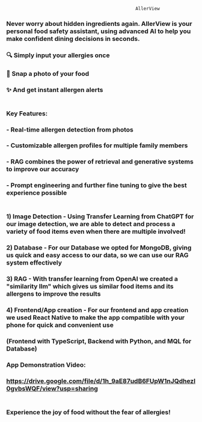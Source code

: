                                                     AllerView 
### Never worry about hidden ingredients again. AllerView is your personal food safety assistant, using advanced AI to help you make confident dining decisions in seconds.<br/>

### 🔍 Simply input your allergies once
### 📸 Snap a photo of your food
### ✨ And get instant allergen alerts<br/><br/>


### Key Features:
### - Real-time allergen detection from photos
### - Customizable allergen profiles for multiple family members
### - RAG combines the power of retrieval and generative systems to improve our accuracy
### - Prompt engineering and further fine tuning to give the best experience possible<br/><br/>

### 1) Image Detection - Using Transfer Learning from ChatGPT for our image detection, we are able to detect and process a variety of food items even when there are multiple involved! 
### 2) Database - For our Database we opted for MongoDB, giving us quick and easy access to our data, so we can use our RAG system effectively
### 3) RAG - With transfer learning from OpenAI we created a "similarity llm" which gives us similar food items and its allergens to improve the results
### 4) Frontend/App creation - For our frontend and app creation we used React Native to make the app compatible with your phone for quick and convenient use
### (Frontend with TypeScript, Backend with Python, and MQL for Database)

### App Demonstration Video: 
### https://drive.google.com/file/d/1h_9aE87udB6FUpW1nJQdhezl0gvbsWQF/view?usp=sharing<br/><br/>

### Experience the joy of food without the fear of allergies!

